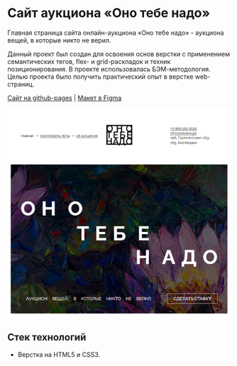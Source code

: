 # Сайт аукциона «Оно тебе надо»

Главная страница сайта онлайн-аукциона «Оно тебе надо» - аукциона вещей, в которые никто не верил.

Данный проект был создан для освоения основ верстки с применением семантических тегов, flex- и grid-раскладок и техник позиционирования. В проекте использовалась БЭМ-методология. Целью проекта было получить практический опыт в верстке web-страниц.

[Сайт на github-pages](https://anna-kobis.github.io/ono-tebe-nado/) | [Макет в Figma](https://www.figma.com/design/8KwhMpv8qnDocX4NVFQBpn)

![Скриншот сайта "Оно тебе надо"](./docs/page.png)

## Стек технологий

- Верстка на HTML5 и CSS3.
